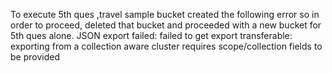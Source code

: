 To execute 5th ques ,travel sample bucket created the following error so in order to proceed, deleted that bucket and proceeded with a new bucket for 5th ques alone.
JSON export failed: failed to get export transferable: exporting from a collection aware cluster requires scope/collection fields to be provided